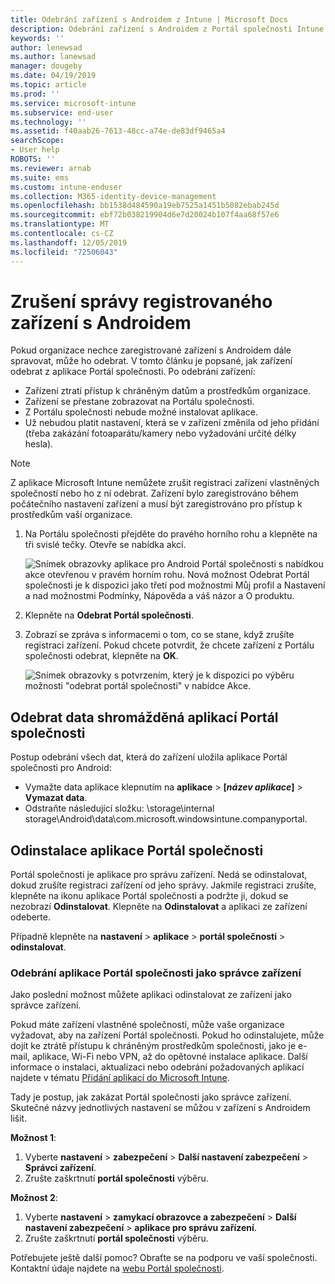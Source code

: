```yaml
---
title: Odebrání zařízení s Androidem z Intune | Microsoft Docs
description: Odebrání zařízení s Androidem z Portál společnosti Intune
keywords: ''
author: lenewsad
ms.author: lanewsad
manager: dougeby
ms.date: 04/19/2019
ms.topic: article
ms.prod: ''
ms.service: microsoft-intune
ms.subservice: end-user
ms.technology: ''
ms.assetid: f40aab26-7613-48cc-a74e-de83df9465a4
searchScope:
- User help
ROBOTS: ''
ms.reviewer: arnab
ms.suite: ems
ms.custom: intune-enduser
ms.collection: M365-identity-device-management
ms.openlocfilehash: bb1538d484590a19eb7525a1451b5082ebab245d
ms.sourcegitcommit: ebf72b038219904d6e7d20024b107f4aa68f57e6
ms.translationtype: MT
ms.contentlocale: cs-CZ
ms.lasthandoff: 12/05/2019
ms.locfileid: "72506043"
---
```

# <a name="unenroll-your-android-device-from-management"></a>Zrušení správy registrovaného zařízení s Androidem  

Pokud organizace nechce zaregistrované zařízení s Androidem dále spravovat, může ho odebrat. V tomto článku je popsané, jak zařízení odebrat z aplikace Portál společnosti. Po odebrání zařízení:  

* Zařízení ztratí přístup k chráněným datům a prostředkům organizace.
* Zařízení se přestane zobrazovat na Portálu společnosti.
* Z Portálu společnosti nebude možné instalovat aplikace.
* Už nebudou platit nastavení, která se v zařízení změnila od jeho přidání (třeba zakázání fotoaparátu/kamery nebo vyžadování určité délky hesla).  

> [!NOTE]
> Z aplikace Microsoft Intune nemůžete zrušit registraci zařízení vlastněných společností nebo ho z ní odebrat. Zařízení bylo zaregistrováno během počátečního nastavení zařízení a musí být zaregistrováno pro přístup k prostředkům vaší organizace.  

1. Na Portálu společnosti přejděte do pravého horního rohu a klepněte na tři svislé tečky. Otevře se nabídka akcí.

   ![Snímek obrazovky aplikace pro Android Portál společnosti s nabídkou akce otevřenou v pravém horním rohu. Nová možnost Odebrat Portál společnosti je k dispozici jako třetí pod možnostmi Můj profil a Nastavení a nad možnostmi Podmínky, Nápověda a váš názor a O produktu.](./media/android_remove_cp_menu_action_after_1705.png)

2. Klepněte na **Odebrat Portál společnosti**.  

3. Zobrazí se zpráva s informacemi o tom, co se stane, když zrušíte registraci zařízení. Pokud chcete potvrdit, že chcete zařízení z Portálu společnosti odebrat, klepněte na **OK**.

   ![Snímek obrazovky s potvrzením, který je k dispozici po výběru možnosti "odebrat portál společnosti" v nabídce Akce.](./media/android_remove_cp_menu_confirmation_after_1705.png)

## <a name="remove-data-collected-by-the-company-portal-app"></a>Odebrat data shromážděná aplikací Portál společnosti  

Postup odebrání všech dat, která do zařízení uložila aplikace Portál společnosti pro Android:

- Vymažte data aplikace klepnutím na **aplikace** > **[*název aplikace*]**  > **Vymazat data**.
- Odstraňte následující složku: \storage\internal storage\Android\data\com.microsoft.windowsintune.companyportal.

## <a name="uninstall-the-company-portal-app"></a>Odinstalace aplikace Portál společnosti

Portál společnosti je aplikace pro správu zařízení. Nedá se odinstalovat, dokud zrušíte registraci zařízení od jeho správy. Jakmile registraci zrušíte, klepněte na ikonu aplikace Portál společnosti a podržte ji, dokud se nezobrazí **Odinstalovat**. Klepněte na **Odinstalovat** a aplikaci ze zařízení odeberte.  

Případně klepněte na **nastavení** > **aplikace** > **portál společnosti** > **odinstalovat**.  

### <a name="remove-the-company-portal-app-as-a-device-administrator"></a>Odebrání aplikace Portál společnosti jako správce zařízení

Jako poslední možnost můžete aplikaci odinstalovat ze zařízení jako správce zařízení.  

Pokud máte zařízení vlastněné společností, může vaše organizace vyžadovat, aby na zařízení Portál společnosti. Pokud ho odinstalujete, může dojít ke ztrátě přístupu k chráněným prostředkům společnosti, jako je e-mail, aplikace, Wi-Fi nebo VPN, až do opětovné instalace aplikace. Další informace o instalaci, aktualizaci nebo odebrání požadovaných aplikací najdete v tématu [Přidání aplikací do Microsoft Intune](/intune/apps/apps-add#apps-that-are-added-automatically-by-intune).

Tady je postup, jak zakázat Portál společnosti jako správce zařízení. Skutečné názvy jednotlivých nastavení se můžou v zařízení s Androidem lišit.  

**Možnost 1**:  

1. Vyberte **nastavení** > **zabezpečení** > **Další nastavení zabezpečení** > **Správci zařízení**.  
2. Zrušte zaškrtnutí **portál společnosti** výběru.  

**Možnost 2**:

1. Vyberte **nastavení** > **zamykací obrazovce a zabezpečení** > **Další nastavení zabezpečení** > **aplikace pro správu zařízení**.
2. Zrušte zaškrtnutí **portál společnosti** výběru.

Potřebujete ještě další pomoc? Obraťte se na podporu ve vaší společnosti. Kontaktní údaje najdete na [webu Portál společnosti](https://go.microsoft.com/fwlink/?linkid=2010980).

